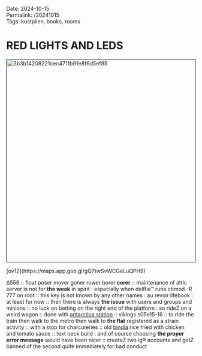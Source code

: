 Date: 2024-10-15  
Permalink: /20241015  
Tags: kustpilen, books, rooms
  
# RED LIGHTS AND LEDS
  
<p><img src="https://objects.hbvu.su/blotpix/2024/10/15.jpeg" width=540 height=540 alt="3b3b14208221cec4711b91e8f6d5ef85" border=1></p>  
[ov12](https://maps.app.goo.gl/gQ7twSvWCGeLuQPH9)  
  
Δ556 ::
float poser mover goner rower borer **corer** :: 
maintenance of attic server is not for **the weak** in spirit : especially when delftie™ runs chmod -R 777 on root :: 
this key is not known by any other names : au revoir lifebook : at least for now :: 
then there is always **the issue** with users and groups and minions :: 
no luck on betting on the right end of the platform : so rideZ on a weird wagon :: 
done with [antarctica station](https://www.goodreads.com/book/show/204297662) :: 
vikings s05e15-16 :: to ride the train then walk to the metro then walk to **the flat** registered as a strain activity :: 
with a stop for charcuteries :: 
old [bindia](https://maps.app.goo.gl/XSJmasVPW4jJRCGa9) rice fried with chicken and tomato sauce :: text neck build : and of course choosing **the proper error message** would have been nicer  :: createZ two ig® accounts and getZ banned of the second quite immediately for bad conduct  
